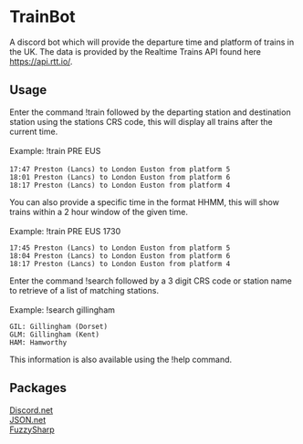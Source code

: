 # TrainBot

A discord bot which will provide the departure time and platform of trains in the UK. The data is provided by the Realtime Trains API found here https://api.rtt.io/.

## Usage

Enter the command !train followed by the departing station and destination station using the stations CRS code, this will display all trains after the current time.\
\
Example: !train PRE EUS\
\
`17:47 Preston (Lancs) to London Euston from platform 5`\
`18:01 Preston (Lancs) to London Euston from platform 6`\
`18:17 Preston (Lancs) to London Euston from platform 4`


You can also provide a specific time in the format HHMM, this will show trains within a 2 hour window of the given time.\
\
Example: !train PRE EUS 1730

`17:45 Preston (Lancs) to London Euston from platform 5`\
`18:04 Preston (Lancs) to London Euston from platform 6`\
`18:17 Preston (Lancs) to London Euston from platform 4`

Enter the command !search followed by a 3 digit CRS code or station name to retrieve of a list of matching stations.\
\
Example: !search gillingham

`GIL: Gillingham (Dorset)`\
`GLM: Gillingham (Kent)`\
`HAM: Hamworthy`

This information is also available using the !help command.

## Packages
[Discord.net](https://discordnet.dev/index.html)\
[JSON.net](https://www.newtonsoft.com/json)\
[FuzzySharp](https://github.com/JakeBayer/FuzzySharp)
